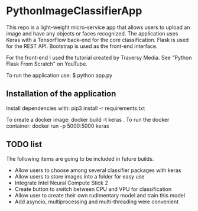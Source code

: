 # PythonImageClassifierApp

This repo is a light-weight micro-service app that allows users to upload an image and have any objects or faces recognized. The application uses Keras with a TensorFlow back-end for the core classification. Flask is used for the REST API. Bootstrap is used as the front-end interface.

For the front-end I used the tutorial created by Traversy Media. See "Python Flask From Scratch" on YouTube.

To run the application use:
$ python app.py

## Installation of the application

Install dependencies with: pip3 install -r requirements.txt

To create a docker image: docker build -t keras .
To run the docker container: docker run -p 5000:5000 keras

## TODO list

The following items are going to be included in future builds.
* Allow users to choose among several classifier packages with keras
* Allow users to store images into a folder for easy use
* Integrate Intel Neural Compute Stick 2
* Create button to switch between CPU and VPU for classification
* Allow user to create their own rudimentary model and train this model
* Add asyncio, multiprocessing and multi-threading were convenient
